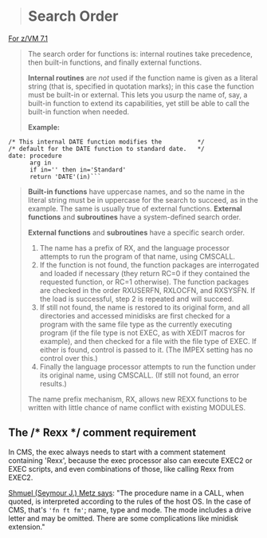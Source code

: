 ># Search Order

[For z/VM 7.1](https://www.ibm.com/docs/en/zvm/7.1?topic=subroutines-search-order)

>
>The search order for functions is: internal routines take precedence, then built-in functions, and finally external functions.
>
>**Internal routines** are _not_ used if the function name is given as a literal string (that is, specified in quotation marks); in this case the function must be built-in or external. This lets you usurp the name of, say, a built-in function to extend its capabilities, yet still be able to call the built-in function when needed.
>
>**Example:**

    /* This internal DATE function modifies the          */
    /* default for the DATE function to standard date.   */
    date: procedure
          arg in
          if in='' then in='Standard'
          return 'DATE'(in)```
>
>**Built-in functions** have uppercase names, and so the name in the literal string must be in uppercase for the search to succeed, as in the example. The same is usually true of external functions.
>**External functions** and **subroutines** have a system-defined search order.
>
>**External functions** and **subroutines** have a specific search order.
>
>1. The name has a prefix of RX, and the language processor attempts to run the program of that name, using CMSCALL.
>2. If the function is not found, the function packages are interrogated and loaded if necessary (they return RC=0 if they contained the requested function, or RC=1 otherwise). The function packages are checked in the order RXUSERFN, RXLOCFN, and RXSYSFN. If the load is successful, step 2 is repeated and will succeed.
>3. If still not found, the name is restored to its original form, and all directories and accessed minidisks are first checked for a program with the same file type as the currently executing program (if the file type is not EXEC, as with XEDIT macros for example), and then checked for a file with the file type of EXEC. If either is found, control is passed to it. (The IMPEX setting has no control over this.)
>4. Finally the language processor attempts to run the function under its original name, using CMSCALL. (If still not found, an error results.)
>
>The name prefix mechanism, RX, allows new REXX functions to be written with little chance of name conflict with existing MODULES.

## The /* Rexx */ comment requirement
In CMS, the exec always needs to start with a comment statement containing 'Rexx', because the exec processor also can execute EXEC2 or EXEC scripts, and even combinations of those, like calling Rexx from EXEC2.

[Shmuel (Seymour J.) Metz says](https://groups.io/g/rexxla-arb/message/63): "The procedure name in a CALL, when quoted, is interpreted according to the rules of the host OS. In the case of CMS, that's ```'fn ft fm'```; name, type and mode. The mode includes a drive letter and may be omitted. There are some complications like minidisk extension."



